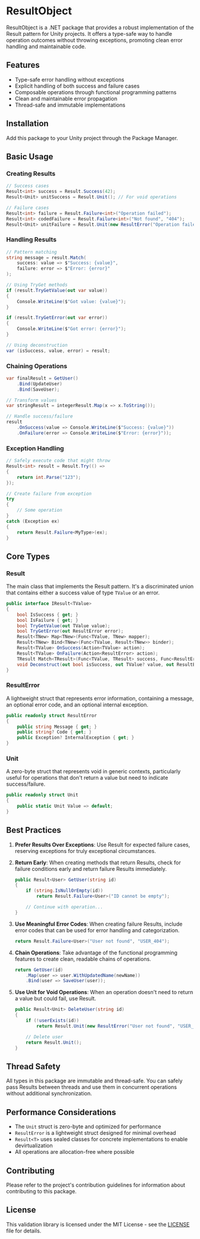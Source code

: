 # ResultObject

ResultObject is a .NET package that provides a robust implementation of the Result pattern for Unity projects.
It offers a type-safe way to handle operation outcomes without throwing exceptions, promoting clean error handling and
maintainable code.

## Features

- Type-safe error handling without exceptions
- Explicit handling of both success and failure cases
- Composable operations through functional programming patterns
- Clean and maintainable error propagation
- Thread-safe and immutable implementations

## Installation

Add this package to your Unity project through the Package Manager.

## Basic Usage

### Creating Results

```csharp
// Success cases
Result<int> success = Result.Success(42);
Result<Unit> unitSuccess = Result.Unit(); // For void operations

// Failure cases
Result<int> failure = Result.Failure<int>("Operation failed");
Result<int> codedFailure = Result.Failure<int>("Not found", "404");
Result<Unit> unitFailure = Result.Unit(new ResultError("Operation failed"));
```

### Handling Results

```csharp
// Pattern matching
string message = result.Match(
    success: value => $"Success: {value}",
    failure: error => $"Error: {error}"
);

// Using TryGet methods
if (result.TryGetValue(out var value))
{
    Console.WriteLine($"Got value: {value}");
}

if (result.TryGetError(out var error))
{
    Console.WriteLine($"Got error: {error}");
}

// Using deconstruction
var (isSuccess, value, error) = result;
```

### Chaining Operations

```csharp
var finalResult = GetUser()
    .Bind(UpdateUser)
    .Bind(SaveUser);

// Transform values
var stringResult = integerResult.Map(x => x.ToString());

// Handle success/failure
result
    .OnSuccess(value => Console.WriteLine($"Success: {value}"))
    .OnFailure(error => Console.WriteLine($"Error: {error}"));
```

### Exception Handling

```csharp
// Safely execute code that might throw
Result<int> result = Result.Try(() => 
{
    return int.Parse("123");
});

// Create failure from exception
try 
{
    // Some operation
}
catch (Exception ex)
{
    return Result.Failure<MyType>(ex);
}
```

## Core Types

### Result<TValue>

The main class that implements the Result pattern. It's a discriminated union that contains either a success value of
type `TValue` or an error.

```csharp
public interface IResult<TValue>
{
    bool IsSuccess { get; }
    bool IsFailure { get; }
    bool TryGetValue(out TValue value);
    bool TryGetError(out ResultError error);
    Result<TNew> Map<TNew>(Func<TValue, TNew> mapper);
    Result<TNew> Bind<TNew>(Func<TValue, Result<TNew>> binder);
    Result<TValue> OnSuccess(Action<TValue> action);
    Result<TValue> OnFailure(Action<ResultError> action);
    TResult Match<TResult>(Func<TValue, TResult> success, Func<ResultError, TResult> failure);
    void Deconstruct(out bool isSuccess, out TValue? value, out ResultError error);
}
```

### ResultError

A lightweight struct that represents error information, containing a message, an optional error code, and an optional
internal exception.

```csharp
public readonly struct ResultError
{
    public string Message { get; }
    public string? Code { get; }
    public Exception? InternalException { get; }
}
```

### Unit

A zero-byte struct that represents void in generic contexts, particularly useful for operations that don't return a
value but need to indicate success/failure.

```csharp
public readonly struct Unit
{
    public static Unit Value => default;
}
```

## Best Practices

1. **Prefer Results Over Exceptions**: Use Result<T> for expected failure cases, reserving exceptions for truly
   exceptional circumstances.

2. **Return Early**: When creating methods that return Results, check for failure conditions early and return failure
   Results immediately.

   ```csharp
   public Result<User> GetUser(string id)
   {
       if (string.IsNullOrEmpty(id))
           return Result.Failure<User>("ID cannot be empty");
   
       // Continue with operation...
   }
   ```

3. **Use Meaningful Error Codes**: When creating failure Results, include error codes that can be used for error
   handling and categorization.

   ```csharp
   return Result.Failure<User>("User not found", "USER_404");
   ```

4. **Chain Operations**: Take advantage of the functional programming features to create clean, readable chains of
   operations.

   ```csharp
   return GetUser(id)
       .Map(user => user.WithUpdatedName(newName))
       .Bind(user => SaveUser(user));
   ```

5. **Use Unit for Void Operations**: When an operation doesn't need to return a value but could fail, use Result<Unit>.

   ```csharp
   public Result<Unit> DeleteUser(string id)
   {
       if (!userExists(id))
           return Result.Unit(new ResultError("User not found", "USER_404"));

       // Delete user
       return Result.Unit();
   }
   ```

## Thread Safety

All types in this package are immutable and thread-safe. You can safely pass Results between threads and use them in
concurrent operations without additional synchronization.

## Performance Considerations

- The `Unit` struct is zero-byte and optimized for performance
- `ResultError` is a lightweight struct designed for minimal overhead
- `Result<T>` uses sealed classes for concrete implementations to enable devirtualization
- All operations are allocation-free where possible

## Contributing

Please refer to the project's contribution guidelines for information about contributing to this package.

## License

This validation library is licensed under the MIT License - see
the [LICENSE](https://github.com/ahmedkamalio/ResultObjectForUnity/blob/main/Assets/ResultObject/LICENSE)
file for details.
